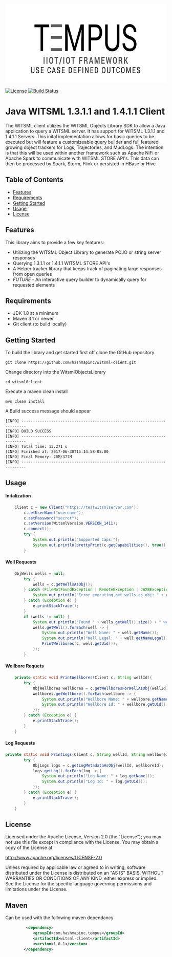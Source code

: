 <img src="https://github.com/hashmapinc/hashmap.github.io/blob/master/images/tempus/TempusLogoBlack2.png" width="910" height="245" alt="Hashmap, Inc Tempus"/>

[![License](http://img.shields.io/:license-Apache%202-blue.svg)](http://www.apache.org/licenses/LICENSE-2.0.txt)
[![Build Status](https://travis-ci.org/hashmapinc/witsml-client.svg?branch=master)](https://travis-ci.org/hashmapinc/witsml-client)

# Java WITSML 1.3.1.1 and 1.4.1.1 Client

The WITSML client utilizes the WITSML Objects Library SDK to allow a Java application to query a WITSML server. It has 
support for WITSML 1.3.1.1 and 1.4.1.1 Servers. This inital implementation allows for basic queries to be executed but
will feature a customizeable query builder and full featured growing object trackers for Logs, Trajectories, and MudLogs. 
The intention is that this will be used within another framework such as Apache NiFi or Apache Spark to communicate with
WITSML STORE API's. This data can then be processed by Spark, Storm, Flink or persisted in HBase or Hive. 

## Table of Contents

- [Features](#features)
- [Requirements](#requirements)
- [Getting Started](#getting-started)
- [Usage](#usage)
- [License](#license)

## Features

This library aims to provide a few key features:

* Utilizing the WITSML Object Library to generate POJO or string server responses
* Querying 1.3.1.1 or 1.4.1.1 WITSML STORE API's
* A Helper tracker library that keeps track of paginating large responses from open queries
* *FUTURE* - An interactive query builder to dynamically query for requested elements

## Requirements

* JDK 1.8 at a minimum
* Maven 3.1 or newer
* Git client (to build locally)

## Getting Started
To build the library and get started first off clone the GitHub repository 

    git clone https://github.com/hashmapinc/witsml-client.git

Change directory into the WitsmlObjectsLibrary

    cd witsml0client
    
Execute a maven clean install

    mvn clean install
    
A Build success message should appear
    
    [INFO] ------------------------------------------------------------------------
    [INFO] BUILD SUCCESS
    [INFO] ------------------------------------------------------------------------
    [INFO] Total time: 13.271 s
    [INFO] Finished at: 2017-06-30T15:14:58-05:00
    [INFO] Final Memory: 20M/377M
    [INFO] ------------------------------------------------------------------------
    
## Usage

#### Initalization
```java
    Client c = new Client("https://testwitsmlserver.com");
        c.setUserName("username");
        c.setPassword("secret");
        c.setVersion(WitsmlVersion.VERSION_1411);
        c.connect();
        try {
            System.out.println("Supported Caps:");
            System.out.println(prettyPrint(c.getCapabilities(), true));
        }
``` 

#### Well Requests
```java
    ObjWells wells = null;
        try {
            wells = c.getWellsAsObj();
        } catch (FileNotFoundException | RemoteException | JAXBException e) {
            System.out.println("Error executing get wells as obj: " + e.getMessage());
        } catch (Exception e) {
            e.printStackTrace();
        }
        if (wells != null) {
            System.out.println("Found " + wells.getWell().size() + " wells.");
            wells.getWell().forEach(well -> {
                System.out.println("Well Name: " + well.getName());
                System.out.println("Well Legal: " + well.getNameLegal());
                PrintWellbores(c, well.getUid());
            });
        }
```
 
#### Wellbore Requets
```java
    private static void PrintWellbores(Client c, String wellId){
        try {
            ObjWellbores wellbores = c.getWellboresForWellAsObj(wellId);
            wellbores.getWellbore().forEach(wellbore -> {
                System.out.println("Wellbore Name: " + wellbore.getName());
                System.out.println("Wellbore Id: " + wellbore.getUid());
            });
        } catch (Exception e) {
            e.printStackTrace();
        }
    }
```

#### Log Requests
```java
private static void PrintLogs(Client c, String wellId, String wellboreId){
        try {
            ObjLogs logs = c.getLogMetadataAsObj(wellId, wellboreId);
            logs.getLog().forEach(log -> {
                System.out.println("Log Name: " + log.getName());
                System.out.println("Log Id: " + log.getUid());
            });
        } catch (Exception e) {
            e.printStackTrace();
        }
    }
```

## License

Licensed under the Apache License, Version 2.0 (the "License");
you may not use this file except in compliance with the License.
You may obtain a copy of the License at

  http://www.apache.org/licenses/LICENSE-2.0

Unless required by applicable law or agreed to in writing, software
distributed under the License is distributed on an "AS IS" BASIS,
WITHOUT WARRANTIES OR CONDITIONS OF ANY KIND, either express or implied.
See the License for the specific language governing permissions and
limitations under the License.

## Maven

Can be used with the following maven dependancy
```xml
         <dependency>
            <groupId>com.hashmapinc.tempus</groupId>
            <artifactId>witsml-client</artifactId>
            <version>1.0.1</version>
        </dependency>
```
